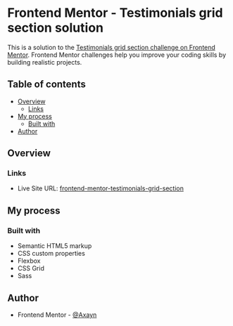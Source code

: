 # Frontend Mentor - Testimonials grid section solution

This is a solution to the [Testimonials grid section challenge on Frontend Mentor](https://www.frontendmentor.io/challenges/testimonials-grid-section-Nnw6J7Un7). Frontend Mentor challenges help you improve your coding skills by building realistic projects.

## Table of contents

- [Overview](#overview)
  - [Links](#links)
- [My process](#my-process)
  - [Built with](#built-with)
- [Author](#author)

## Overview

### Links

- Live Site URL: [frontend-mentor-testimonials-grid-section](https://frontend-mentor-testimonials-grid-0.netlify.app/)

## My process

### Built with

- Semantic HTML5 markup
- CSS custom properties
- Flexbox
- CSS Grid
- Sass

## Author

- Frontend Mentor - [@Axayn](https://www.frontendmentor.io/profile/Axayn)
